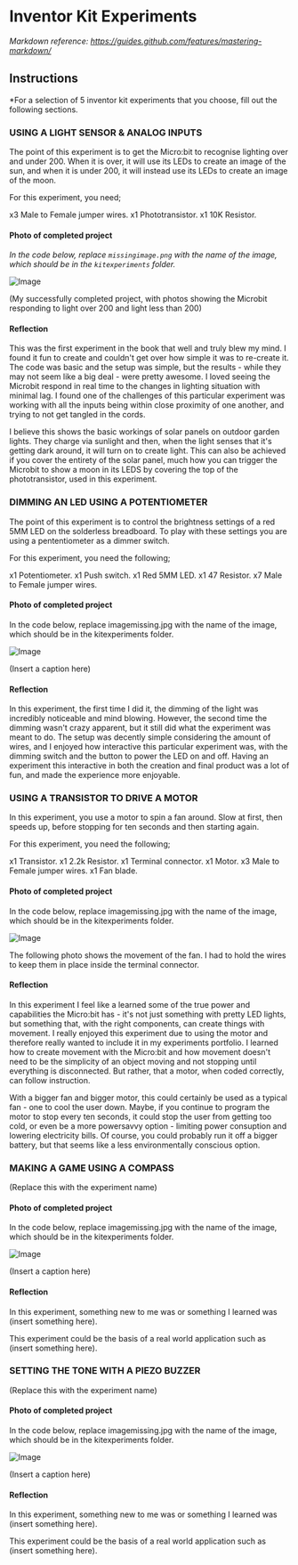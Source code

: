 # Inventor Kit Experiments

*Markdown reference: https://guides.github.com/features/mastering-markdown/*

## Instructions ##

*For a selection of 5 inventor kit experiments that you choose, fill out the following sections.

### USING A LIGHT SENSOR & ANALOG INPUTS ###

The point of this experiment is to get the Micro:bit to recognise lighting over and under 200. When it is over, it will use its LEDs to create an image of the sun, and when it is under 200, it will instead use its LEDs to create an image of the moon.

For this experiment, you need;

x3 Male to Female jumper wires.
x1 Phototransistor.
x1 10K Resistor.

#### Photo of completed project ####
*In the code below, replace `missingimage.png` with the name of the image, which should be in the `kitexperiments` folder.*

![Image](SunandMoon.jpg)

(My successfully completed project, with photos showing the Microbit responding to light over 200 and light less than 200)

#### Reflection ####

This was the first experiment in the book that well and truly blew my mind. I found it fun to create and couldn't get over how simple it was to re-create it. The code was basic and the setup was simple, but the results - while they may not seem like a big deal - were pretty awesome. I loved seeing the Microbit respond in real time to the changes in lighting situation with minimal lag. I found one of the challenges of this particular experiment was working with all the inputs being within close proximity of one another, and trying to not get tangled in the cords.

I believe this shows the basic workings of solar panels on outdoor garden lights. They charge via sunlight and then, when the light senses that it's getting dark around, it will turn on to create light. This can also be achieved if you cover the entirety of the solar panel, much how you can trigger the Microbit to show a moon in its LEDS by covering the top of the phototransistor, used in this experiment. 

### DIMMING AN LED USING A POTENTIOMETER ###

The point of this experiment is to control the brightness settings of a red 5MM LED on the solderless breadboard. To play with these settings you are using a pententiometer as a dimmer switch. 

For this experiment, you need the following;

x1 Potentiometer.
x1 Push switch.
x1 Red 5MM LED.
x1 47 Resistor.
x7 Male to Female jumper wires.

#### Photo of completed project ####
In the code below, replace imagemissing.jpg with the name of the image, which should be in the kitexperiments folder.

![Image](light-dimmer.jpg)

(Insert a caption here)

#### Reflection ####

In this experiment, the first time I did it, the dimming of the light was incredibly noticeable and mind blowing. However, the second time the dimming wasn't crazy apparent, but it still did what the experiment was meant to do. The setup was decently simple considering the amount of wires, and I enjoyed how interactive this particular experiment was, with the dimming switch and the button to power the LED on and off. Having an experiment this interactive in both the creation and final product was a lot of fun, and made the experience more enjoyable. 

### USING A TRANSISTOR TO DRIVE A MOTOR ###

In this experiment, you use a motor to spin a fan around. Slow at first, then speeds up, before stopping for ten seconds and then starting again. 

For this experiment, you need the following;

x1 Transistor.
x1 2.2k Resistor.
x1 Terminal connector.
x1 Motor.
x3 Male to Female jumper wires.
x1 Fan blade.

#### Photo of completed project ####
In the code below, replace imagemissing.jpg with the name of the image, which should be in the kitexperiments folder.

![Image](Fan-experiment.jpg)

The following photo shows the movement of the fan. I had to hold the wires to keep them in place inside the terminal connector.

#### Reflection ####

In this experiment I feel like a learned some of the true power and capabilities the Micro:bit has - it's not just something with pretty LED lights, but something that, with the right components, can create things with movement. I really enjoyed this experiment due to using the motor and therefore really wanted to include it in my experiments portfolio. I learned how to create movement with the Micro:bit and how movement doesn't need to be the simplicity of an object moving and not stopping until everything is disconnected. But rather, that a motor, when coded correctly, can follow instruction.

With a bigger fan and bigger motor, this could certainly be used as a typical fan - one to cool the user down. Maybe, if you continue to program the motor to stop every ten seconds, it could stop the user from getting too cold, or even be a more powersavvy option - limiting power consuption and lowering electricity bills. Of course, you could probably run it off a bigger battery, but that seems like a less environmentally conscious option.

### MAKING A GAME USING A COMPASS ###

(Replace this with the experiment name)

#### Photo of completed project ####
In the code below, replace imagemissing.jpg with the name of the image, which should be in the kitexperiments folder.

![Image](missingimage.png)

(Insert a caption here)

#### Reflection ####

In this experiment, something new to me was or something I learned was (insert something here).

This experiment could be the basis of a real world application such as (insert something here).

### SETTING THE TONE WITH A PIEZO BUZZER ###

(Replace this with the experiment name)

#### Photo of completed project ####
In the code below, replace imagemissing.jpg with the name of the image, which should be in the kitexperiments folder.

![Image](missingimage.png)

(Insert a caption here)

#### Reflection ####

In this experiment, something new to me was or something I learned was (insert something here).

This experiment could be the basis of a real world application such as (insert something here).

